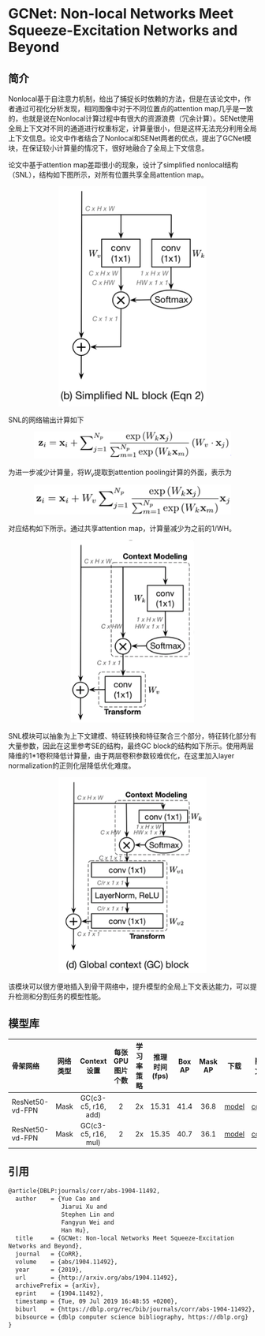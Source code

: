 # GCNet: Non-local Networks Meet Squeeze-Excitation Networks and Beyond

## 简介

Nonlocal基于自注意力机制，给出了捕捉长时依赖的方法，但是在该论文中，作者通过可视化分析发现，相同图像中对于不同位置点的attention map几乎是一致的，也就是说在Nonlocal计算过程中有很大的资源浪费（冗余计算）。SENet使用全局上下文对不同的通道进行权重标定，计算量很小，但是这样无法充分利用全局上下文信息。论文中作者结合了Nonlocal和SENet两者的优点，提出了GCNet模块，在保证较小计算量的情况下，很好地融合了全局上下文信息。

论文中基于attention map差距很小的现象，设计了simplified nonlocal结构（SNL），结构如下图所示，对所有位置共享全局attention map。

<div align="center">
    <img src="../../docs/images/models/gcnet_snl_module.png" width="300">
</div>


SNL的网络输出计算如下

<div align="center">
    <img src="../../docs/images/models/gcnet_snl_out.png" width="400">
</div>

为进一步减少计算量，将$W_v$提取到attention pooling计算的外面，表示为

<div align="center">
    <img src="../../docs/images/models/gcnet_snl_out_simple.png" width="400">
</div>

对应结构如下所示。通过共享attention map，计算量减少为之前的1/WH。

<div align="center">
    <img src="../../docs/images/models/gcnet_snl_module_simple.png" width="250">
</div>

SNL模块可以抽象为上下文建模、特征转换和特征聚合三个部分，特征转化部分有大量参数，因此在这里参考SE的结构，最终GC block的结构如下所示。使用两层降维的1*1卷积降低计算量，由于两层卷积参数较难优化，在这里加入layer normalization的正则化层降低优化难度。

<div align="center">
    <img src="../../docs/images/models/gcnet_gcblock_module.png" width="300">
</div>

该模块可以很方便地插入到骨干网络中，提升模型的全局上下文表达能力，可以提升检测和分割任务的模型性能。


## 模型库

| 骨架网络             | 网络类型 | Context设置     | 每张GPU图片个数 | 学习率策略 |推理时间(fps) | Box AP | Mask AP |                           下载                          | 配置文件 |
| :---------------------- | :-------------: |  :-------------:  | :-------: | :-----: | :------------: | :----: | :-----: | :----------------------------------------------------------: | :-----: |
| ResNet50-vd-FPN         | Mask       | GC(c3-c5, r16, add)  |     2     |   2x    |     15.31     |  41.4  |    36.8    | [model](https://paddlemodels.bj.bcebos.com/object_detection/mask_rcnn_r50_vd_fpn_gcb_add_r16_2x.tar) | [config](https://github.com/PaddlePaddle/PaddleDetection/tree/release/2.1/static/configs/gcnet/mask_rcnn_r50_vd_fpn_gcb_add_r16_2x.yml) |
| ResNet50-vd-FPN         | Mask       | GC(c3-c5, r16, mul)  |     2     |   2x    |     15.35     |  40.7  |    36.1    | [model](https://paddlemodels.bj.bcebos.com/object_detection/mask_rcnn_r50_vd_fpn_gcb_mul_r16_2x.tar) | [config](https://github.com/PaddlePaddle/PaddleDetection/tree/release/2.1/static/configs/gcnet/mask_rcnn_r50_vd_fpn_gcb_mul_r16_2x.yml) |


## 引用

```
@article{DBLP:journals/corr/abs-1904-11492,
  author    = {Yue Cao and
               Jiarui Xu and
               Stephen Lin and
               Fangyun Wei and
               Han Hu},
  title     = {GCNet: Non-local Networks Meet Squeeze-Excitation Networks and Beyond},
  journal   = {CoRR},
  volume    = {abs/1904.11492},
  year      = {2019},
  url       = {http://arxiv.org/abs/1904.11492},
  archivePrefix = {arXiv},
  eprint    = {1904.11492},
  timestamp = {Tue, 09 Jul 2019 16:48:55 +0200},
  biburl    = {https://dblp.org/rec/bib/journals/corr/abs-1904-11492},
  bibsource = {dblp computer science bibliography, https://dblp.org}
}
```
